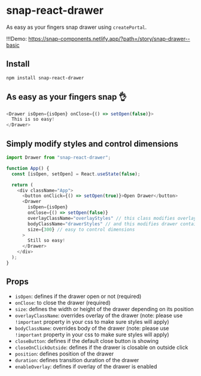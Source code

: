 # snap-react-drawer

As easy as your fingers snap drawer using `createPortal`.

!!!Demo: https://snap-components.netlify.app/?path=/story/snap-drawer--basic

## Install

`npm install snap-react-drawer`

## As easy as your fingers snap 👌

~~~js
<Drawer isOpen={isOpen} onClose={() => setOpen(false)}>
  This is so easy!
</Drawer>
~~~

## Simply modify styles and control dimensions

~~~js
import Drawer from "snap-react-drawer";

function App() {
  const [isOpen, setOpen] = React.useState(false);

  return (
    <div className="App">
      <button onClick={() => setOpen(true)}>Open Drawer</button>
      <Drawer
        isOpen={isOpen}
        onClose={() => setOpen(false)}
        overlayClassName="overlayStyles" // this class modifies overlay styles
        bodyClassName="drawerStyles" // and this modifies drawer container
        size={300} // easy to control dimensions
      >
        Still so easy!
      </Drawer>
    </div>
  );
}
~~~

## Props

- `isOpen`: defines if the drawer open or not (required)
- `onClose`: to close the drawer (required)
- `size`: defines the width or height of the drawer depending on its position
- `overlayClassName`: overrides overlay of the drawer (note: please use `!important` property in your css to make sure styles will apply)
- `bodyClassName`: overrides body of the drawer (note: please use `!important` property in your css to make sure styles will apply)
- `closeButton`: defines if the default close button is showing
- `closeOnClickOutside`: defines if the drawer is closable on outside click
- `position`: defines position of the drawer
- `duration`: defines transition duration of the drawer
- `enableOverlay`: defines if overlay of the drawer is enabled
